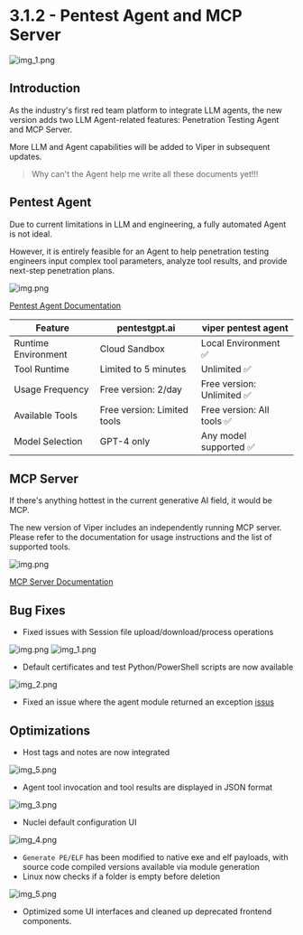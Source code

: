 # 3.1.2 - Pentest Agent and MCP Server

![img_1.png](3_1_2_Pentest_Agent_and_MCP_server/img_1.png)

## Introduction

As the industry's first red team platform to integrate LLM agents, the new version adds two LLM Agent-related features: Penetration Testing Agent and MCP Server.

More LLM and Agent capabilities will be added to Viper in subsequent updates.

> Why can't the Agent help me write all these documents yet!!!

## Pentest Agent

Due to current limitations in LLM and engineering, a fully automated Agent is not ideal.

However, it is entirely feasible for an Agent to help penetration testing engineers input complex tool parameters, analyze tool results, and provide next-step penetration plans.

![img.png](../module/img/AI_Agent_Session_LangGraph_Pentest/img.png)

[Pentest Agent Documentation](./../module/AI_Agent_Session_LangGraph_Pentest.md)

| Feature             | pentestgpt.ai               | viper pentest agent       |
|---------------------|-----------------------------|---------------------------|
| Runtime Environment | Cloud Sandbox               | Local Environment ✅       |
| Tool Runtime        | Limited to 5 minutes        | Unlimited ✅               |
| Usage Frequency     | Free version: 2/day         | Free version: Unlimited ✅ |
| Available Tools     | Free version: Limited tools | Free version: All tools ✅ |
| Model Selection     | GPT-4 only                  | Any model supported ✅     |

## MCP Server

If there's anything hottest in the current generative AI field, it would be MCP.

The new version of Viper includes an independently running MCP server. Please refer to the documentation for usage instructions and the list of supported tools.

![img.png](../guide/webp/mcpserver/img.png)

[MCP Server Documentation](./../guide/mcpserver.md)

## Bug Fixes

- Fixed issues with Session file upload/download/process operations

![img.png](3_1_2_Pentest_Agent_and_MCP_server/img.png)
![img_1.png](3_1_2_Pentest_Agent_and_MCP_server/img_7.png)

- Default certificates and test Python/PowerShell scripts are now available

![img_2.png](3_1_2_Pentest_Agent_and_MCP_server/img_2.png)

- Fixed an issue where the agent module returned an exception [issus](https://github.com/FunnyWolf/Viper/issues/238)

## Optimizations

- Host tags and notes are now integrated

![img_5.png](3_1_2_Pentest_Agent_and_MCP_server/img_5.png)

- Agent tool invocation and tool results are displayed in JSON format

![img_3.png](3_1_2_Pentest_Agent_and_MCP_server/img_3.png)

- Nuclei default configuration UI

![img_4.png](3_1_2_Pentest_Agent_and_MCP_server/img_4.png)

- `Generate PE/ELF` has been modified to native exe and elf payloads, with source code compiled versions available via module generation
- Linux now checks if a folder is empty before deletion

![img_5.png](3_1_2_Pentest_Agent_and_MCP_server/img_6.png)

- Optimized some UI interfaces and cleaned up deprecated frontend components.